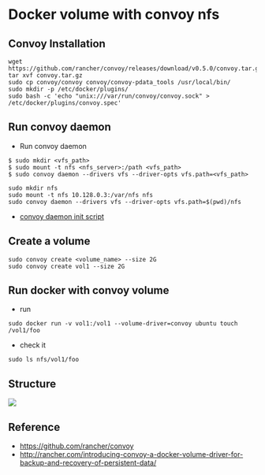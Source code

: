 Docker volume with convoy nfs
======

## Convoy Installation
```
wget https://github.com/rancher/convoy/releases/download/v0.5.0/convoy.tar.gz
tar xvf convoy.tar.gz
sudo cp convoy/convoy convoy/convoy-pdata_tools /usr/local/bin/
sudo mkdir -p /etc/docker/plugins/
sudo bash -c 'echo "unix:///var/run/convoy/convoy.sock" > /etc/docker/plugins/convoy.spec'
```

## Run convoy daemon
- Run convoy daemon
```
$ sudo mkdir <vfs_path>
$ sudo mount -t nfs <nfs_server>:/path <vfs_path>
$ sudo convoy daemon --drivers vfs --driver-opts vfs.path=<vfs_path>

sudo mkdir nfs
sudo mount -t nfs 10.128.0.3:/var/nfs nfs
sudo convoy daemon --drivers vfs --driver-opts vfs.path=$(pwd)/nfs
```
- [convoy daemon init script](https://gist.github.com/deviantony/557984d62e867e6f505577b207db6ffc)


## Create a volume
```
sudo convoy create <volume_name> --size 2G
sudo convoy create vol1 --size 2G
```

## Run docker with convoy volume
- run
```
sudo docker run -v vol1:/vol1 --volume-driver=convoy ubuntu touch /vol1/foo
```
- check it
```
sudo ls nfs/vol1/foo
```


## Structure

![](http://cdn.rancher.com/wp-content/uploads/2015/08/20005433/howitworks_graphic1.png)


## Reference
- https://github.com/rancher/convoy
- http://rancher.com/introducing-convoy-a-docker-volume-driver-for-backup-and-recovery-of-persistent-data/
